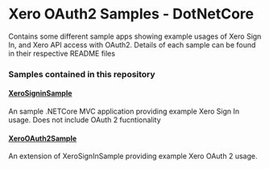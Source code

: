 # Xero OAuth2 Samples - DotNetCore
Contains some different sample apps showing example usages of Xero Sign In, and Xero API access with OAuth2. Details of each sample can be found in their respective README files

### Samples contained in this repository

#### [XeroSigninSample](https://github.com/XeroAPI/XeroOAuth2Samples-DotNetCore/tree/master/XeroSignInSample)
An sample .NETCore MVC application providing example Xero Sign In usage. Does not include OAuth 2 fucntionality

#### [XeroOAuth2Sample](https://github.com/XeroAPI/XeroOAuth2Samples-DotNetCore/tree/master/XeroOAuth2Sample)
An extension of XeroSignInSample providing example Xero OAuth 2 usage.
